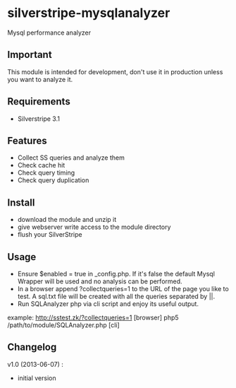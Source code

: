 silverstripe-mysqlanalyzer
==========================

Mysql performance analyzer

## Important
This module is intended for development, don't use it in production unless you want to analyze it. 

## Requirements

- Silverstripe 3.1

## Features

- Collect SS queries and analyze them
- Check cache hit
- Check query timing
- Check query duplication

## Install

- download the module and unzip it
- give webserver write access to the module directory
- flush your SilverStripe

## Usage
- Ensure $enabled = true in _config.php. If it's false the default Mysql Wrapper will be used and no analysis can be performed.
- In a browser append ?collectqueries=1 to the URL of the page you like to test. A sql.txt file will be created with all the queries separated by ||.
- Run SQLAnalyzer php via cli script and enjoy its useful output.

example:
http://sstest.zk/?collectqueries=1 [browser]
php5 /path/to/module/SQLAnalyzer.php [cli]

## Changelog

v1.0 (2013-06-07) : 
- initial version
